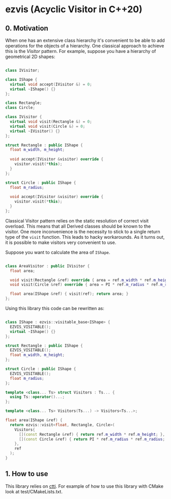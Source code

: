 # ezvis (Acyclic Visitor in C++20)

## 0. Motivation

When one has an extensive class hierarchy it's convenient to be able to add operations for the objects of a hierarchy.
One classical approach to achieve this is the _Visitor_ pattern. For example, suppose you have a hierarchy of geometrical 2D shapes:

```cpp

class IVisitor;

class IShape {
  virtual void accept(IVisitor &) = 0;
  virtual ~IShape() {}
};

class Rectangle;
class Circle;

class IVisitor {
  virtual void visit(Rectangle &) = 0;
  virtual void visit(Circle &) = 0;
  virtual ~IVisitor() {}
};

struct Rectangle : public IShape {
  float m_width, m_height;
  
  void accept(IVisitor &visitor) override {
    visitor.visit(*this);
  }
};

struct Circle : public IShape {
  float m_radius;
  
  void accept(IVisitor &visitor) override {
    visitor.visit(*this);
  }
};

```

Classical Visitor pattern relies on the static resolution of correct visit overload. This means that all Derived classes should be known to the visitor.
One more inconvenience is the necessity to stick to a single return type of the `visit` function. This leads to hacky workarounds. As it turns out, it is possible
to make visitors very convenient to use.

Suppose you want to calculate the area of `IShape`.

```cpp

class AreaVisitor : public IVisitor {
  float area;

  void visit(Rectangle &ref) override { area = ref.m_width * ref.m_height; }
  void visit(Circle &ref) override { area = PI * ref.m_radius * ref.m_radius; }

  float area(IShape &ref) { visit(ref); return area; }
};

```

Using this library this code can be rewritten as:

```cpp

class IShape : ezvis::visitable_base<IShape> {
  EZVIS_VISITABLE();
  virtual ~IShape() {}
};

struct Rectangle : public IShape {
  EZVIS_VISITABLE();
  float m_width, m_height;
};

struct Circle : public IShape {
  EZVIS_VISITABLE();
  float m_radius;
};

template <class... Ts> struct Visitors : Ts... {
  using Ts::operator()...;
};

template <class... Ts> Visitors(Ts...) -> Visitors<Ts...>;

float area(IShape &ref) {
  return ezvis::visit<float, Rectangle, Circle>(
    Visitors{
      [](const Rectangle &ref) { return ref.m_width * ref.m_height; },
      [](const Circle &ref) { return PI * ref.m_radius * ref.m_radius; }
    },
    ref
  );
}

```

## 1. How to use

This library relies on [ctti](https://github.com/Manu343726/ctti). For example of how to use this library with CMake look at test/CMakeLists.txt.
